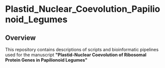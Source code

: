 # Plastid_Nuclear_Coevolution_Papilionoid_Legumes
## Overview
This repository contains descriptions of scripts and bioinformatic pipelines used for the manuscript **"Plastid-Nuclear Coevolution of Ribosomal Protein Genes in Papilionoid Legumes"**
